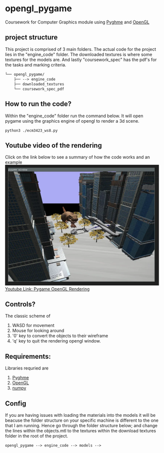 # opengl_pygame
Coursework for Computer Graphics module using [Pyghme](https://www.pygame.org/news) and [OpenGL](https://www.opengl.org/)

## project structure
This project is comprised of 3 main folders. The actual code for the project lies in the "engine_code" folder. The downloaded textures is where some textures for the models are. And lastly "coursework_spec" has the pdf's for the tasks and marking criteria. 

```
└── opengl_pygame/
    ├── --> engine_code 
    ├── downloaded_textures 
    └── coursework_spec_pdf 
```

## How to run the code? 
Within the "engine_code" folder run the command below. It will open pygame using the graphics engine of opengl to render a 3d scene.    
```
python3 ./ecm3423_ws8.py
```

## Youtube video of the rendering
Click on the link below to see a summary of how the code works and an example
![Screenshot](screenshot.png)
[Youtube Link: Pygame OpenGL Rendering](https://www.youtube.com/watch?v=XTd0tisWBIA)

## Controls?
The classic scheme of 
1. WASD for movement
2. Mouse for looking around
3. '0' key to convert the objects to their wireframe
4. 'q' key to quit the rendering opengl window.

## Requirements:
Libraries requried are 
1. [Pyghme](https://www.pygame.org/news)
2. [OpenGL](https://www.opengl.org/)
3. [numpy](https://numpy.org/install/)

## Config
If you are having issues with loading the materials into the models it will be beacuse the folder structure on your specific machine is different to the one that I am running. Hence go through the folder structure below; and change the lines within the objects.mtl to the textures within the download textures folder in the root of the project.
```
opengl_pygame --> engine_code --> models --> 
```


